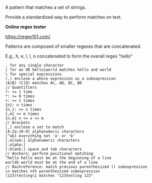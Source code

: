 A pattern that matches a set of strings.

Provide a standardized way to perform matches on text.

**Online regex tester**

https://regex101.com/

Patterns are composed of smaller regexes that are concatenated.

E.g., h, e, l, l, o concatenated to form the overall regex "hello"

```regex
. for any single character
| for an OR hello|world matches hello and world
\ for special expressions
(,) enclose a whole expression as a subexpression
(A|B) (C|D) matches AC, AD, BC, BD
// Quantifiers
?: <= 1 time
*: >= 0 times
+: >= 1 times
{n}: n times
{n,}: >= n times
{,m} <= m times
{n,m} n <= x <= m
// Brackets
[,] enclose a set to match
[A-Za-z0-9] alphanumeric characters
[^ab] everything not 'a' or 'b'
[:alnum:] alphanumeric characters
[:alpha:]
[:blank:] space and tab characters
// Anchors: perform positional matching
^hello hello must be at the beginning of a line
world$ world must be at the end of a line
// Backreference: match previous parenthesized () subexpression
\n matches nth parenthesized subexpression
(123)testing\1 matches "123testing 123"
```

